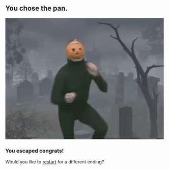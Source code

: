 
## You chose the pan. 
![](../pictures/tenor.gif)  
### You escaped congrats!

Would you like to [restart](../README.md) for a different ending?

